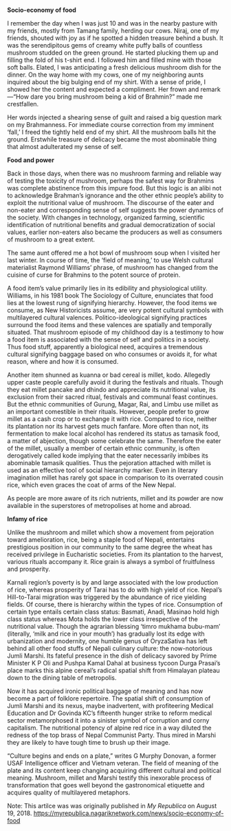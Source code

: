**Socio-economy of food**

I remember the day when I was just 10 and was in the nearby pasture with my friends, mostly from Tamang family, herding our cows. Niraj, one of my friends, shouted with joy as if he spotted a hidden treasure behind a bush.  It was the serendipitous gems of creamy white puffy balls of countless mushroom studded on the green ground. He started plucking them up and filling the fold of his t-shirt end. I followed him and filled mine with those soft balls. Elated, I was anticipating a fresh delicious mushroom dish for the dinner. On the way home with my cows, one of my neighboring aunts inquired about the big bulging end of my shirt. With a sense of pride, I showed her the content and expected a compliment. Her frown and remark—“How dare you bring mushroom being a kid of Brahmin?” made me crestfallen. 

Her words injected a shearing sense of guilt and raised a big question mark on my Brahmanness. For immediate course correction from my imminent ‘fall,’ I freed the tightly held end of my shirt. All the mushroom balls hit the ground.  Erstwhile treasure of delicacy became the most abominable thing that almost adulterated my sense of self.

**Food and power**

Back in those days, when there was no mushroom farming and reliable way of testing the toxicity of mushroom, perhaps the safest way for Brahmins was complete abstinence from this impure food. But this logic is an alibi not to acknowledge Brahman’s ignorance and the other ethnic people’s ability to exploit the nutritional value of mushroom. The discourse of the eater and non-eater and corresponding sense of self suggests the power dynamics of the society. With changes in technology, organized farming, scientific identification of nutritional benefits and gradual democratization of social values, earlier non-eaters also became the producers as well as consumers of mushroom to a great extent. 

The same aunt offered me a hot bowl of mushroom soup when I visited her last winter. In course of time, the ‘field of meaning,’ to use Welsh cultural materialist Raymond Williams’ phrase, of mushroom has changed from the cuisine of curse for Brahmins to the potent source of protein. 

A food item’s value primarily lies in its edibility and physiological utility. Williams, in his 1981 book The Sociology of Culture, enunciates that food lies at the lowest rung of signifying hierarchy. However, the food items we consume, as New Historicists assume, are very potent cultural symbols with multilayered cultural valences. Politico-ideological signifying practices surround the food items and these valences are spatially and temporally situated. That mushroom episode of my childhood day is a testimony to how a food item is associated with the sense of self and politics in a society. Thus food stuff, apparently a biological need, acquires a tremendous cultural signifying baggage based on who consumes or avoids it, for what reason, where and how it is consumed.

Another item shunned as kuanna or bad cereal is millet, kodo. Allegedly upper caste people carefully avoid it during the festivals and rituals. Though they eat millet pancake and dhindo and appreciate its nutritional value, its exclusion from their sacred ritual, festivals and communal feast continues. But the ethnic communities of Gurung, Magar, Rai, and Limbu use millet as an important comestible in their rituals. However, people prefer to grow millet as a cash crop or to exchange it with rice. Compared to rice, neither its plantation nor its harvest gets much fanfare. More often than not, its fermentation to make local alcohol has rendered its status as tamasik food, a matter of abjection, though some celebrate the same. Therefore the eater of the millet, usually a member of certain ethnic community, is often derogatively called kode implying that the eater necessarily imbibes its abominable tamasik qualities. Thus the pejoration attached with millet is used as an effective tool of social hierarchy marker. Even in literary imagination millet has rarely got space in comparison to its overrated cousin rice, which even graces the coat of arms of the New Nepal.  

As people are more aware of its rich nutrients, millet and its powder are now available in the superstores of metropolises at home and abroad.

**Infamy of rice**

Unlike the mushroom and millet which show a movement from pejoration toward amelioration, rice, being a staple food of Nepali, entertains prestigious position in our community to the same degree the wheat has received privilege in Eucharistic societies. From its plantation to the harvest, various rituals accompany it. Rice grain is always a symbol of fruitfulness and prosperity. 

Karnali region’s poverty is by and large associated with the low production of rice, whereas prosperity of Tarai has to do with high yield of rice. Nepal’s Hill-to-Tarai migration was triggered by the abundance of rice yielding fields. Of course, there is hierarchy within the types of rice. Consumption of certain type entails certain class status: Basmati, Anadi, Masinao hold high class status whereas Mota holds the lower class irrespective of the nutritional value. Though the agrarian blessing ‘timro mukhama bubu-mam’ (literally, ‘milk and rice in your mouth’) has gradually lost its edge with urbanization and modernity, one humble genus of OryzaSativa has left behind all other food stuffs of Nepali culinary culture: the now-notorious Jumli Marshi. Its fateful presence in the dish of delicacy savored by Prime Minister K P Oli and Pushpa Kamal Dahal at  business tycoon Durga Prasai’s place marks this alpine cereal’s radical spatial shift from Himalayan plateau down to the dining table of metropolis.

Now it has acquired ironic political baggage of meaning and has now become a part of folklore repertoire.  The spatial shift of consumption of Jumli Marshi and its nexus, maybe inadvertent, with profiteering Medical Education and Dr Govinda KC’s fifteenth hunger strike to reform medical sector metamorphosed it into a sinister symbol of corruption and corny capitalism. The nutritional potency of alpine red rice in a way diluted the redness of the top brass of Nepal Communist Party. Thus mired in Marshi they are likely to have tough time to brush up their image.

“Culture begins and ends on a plate,” writes G Murphy Donovan, a former USAF Intelligence officer and Vietnam veteran. The field of meaning of the plate and its content keep changing acquiring different cultural and political meaning. Mushroom, millet and Marshi testify this inexorable process of transformation that goes well beyond the gastronomical etiquette and acquires quality of multilayered metaphors.

Note: This artilce was was originally published in _My Republica_ on August 19, 2018. https://myrepublica.nagariknetwork.com/news/socio-economy-of-food
